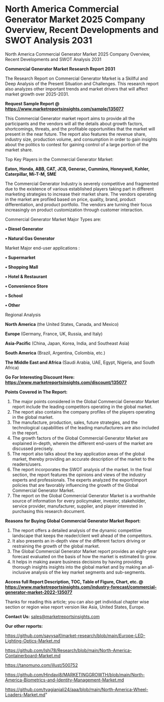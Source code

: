 # North America Commercial Generator Market 2025 Company Overview, Recent Developments and SWOT Analysis 2031
North America Commercial Generator Market 2025 Company Overview, Recent Developments and SWOT Analysis 2031

<strong>Commercial Generator Market Research Report 2031</strong>

The Research Report on Commercial Generator Market is a Skillful and Deep Analysis of the Present Situation and Challenges. This research report also analyzes other important trends and market drivers that will affect market growth over 2025-2031.

<strong>Request Sample Report @ <a href=https://www.marketreportsinsights.com/sample/135077>https://www.marketreportsinsights.com/sample/135077</a></strong>

This Commercial Generator market report aims to provide all the participants and the vendors will all the details about growth factors, shortcomings, threats, and the profitable opportunities that the market will present in the near future. The report also features the revenue share, industry size, production volume, and consumption in order to gain insights about the politics to contest for gaining control of a large portion of the market share.

Top Key Players in the Commercial Generator Market:

<strong>Eaton, Honda, ABB, CAT, JCB, Generac, Cummins, Honeywell, Kohler, Caterpillar, Mi-T-M, SME</strong>

The Commercial Generator Industry is severely competitive and fragmented due to the existence of various established players taking part in different marketing strategies to increase their market share. The vendors operating in the market are profiled based on price, quality, brand, product differentiation, and product portfolio. The vendors are turning their focus increasingly on product customization through customer interaction.

Commercial Generator Market Major Types are:

<strong>• Diesel Generator

• Natural Gas Generator</strong>

Market Major end-user applications :

<strong>• Supermarket

• Shopping Mall

• Hotel & Restaurant

• Convenience Store

• School

• Other</strong>

Regional Analysis

</u><strong><b>North America</b></strong> (the United States, Canada, and Mexico)

<strong><b>Europe </b></strong>(Germany, France, UK, Russia, and Italy)

<strong><b>Asia-Pacific</b></strong> (China, Japan, Korea, India, and Southeast Asia)

<strong><b>South America</b></strong> (Brazil, Argentina, Colombia, etc.)

<strong><b>The Middle East and Africa</b></strong> (Saudi Arabia, UAE, Egypt, Nigeria, and South Africa)

<strong>Go For Interesting Discount Here: <a href=https://www.marketreportsinsights.com/discount/135077>https://www.marketreportsinsights.com/discount/135077</a></strong>

<strong>Points Covered in The Report:</strong>
<ol>
  <li>The major points considered in the Global Commercial Generator Market report include the leading competitors operating in the global market.</li>
  <li>The report also contains the company profiles of the players operating in the global market.</li>
  <li>The manufacture, production, sales, future strategies, and the technological capabilities of the leading manufacturers are also included in the report.</li>
  <li>The growth factors of the Global Commercial Generator Market are explained in-depth, wherein the different end-users of the market are discussed precisely.</li>
  <li>The report also talks about the key application areas of the global market, thereby providing an accurate description of the market to the readers/users.</li>
  <li>The report incorporates the SWOT analysis of the market. In the final section, the report features the opinions and views of the industry experts and professionals. The experts analyzed the export/import policies that are favorably influencing the growth of the Global Commercial Generator Market.</li>
  <li>The report on the Global Commercial Generator Market is a worthwhile source of information for every policymaker, investor, stakeholder, service provider, manufacturer, supplier, and player interested in purchasing this research document.</li>
</ol>
<strong>Reasons for Buying Global Commercial Generator Market Report:</strong>

<ol>
  <li>The report offers a detailed analysis of the dynamic competitive landscape that keeps the reader/client well ahead of the competitors.</li>
  <li>It also presents an in-depth view of the different factors driving or restraining the growth of the global market.</li>
  <li>The Global Commercial Generator Market report provides an eight-year forecast evaluated on the basis of how the market is estimated to grow.</li>
  <li>It helps in making aware business decisions by having providing thorough insights insights into the global market and by making an all-inclusive analysis of the key market segments and sub-segments.</li>
</ol>
<strong>Access full Report Description, TOC, Table of Figure, Chart, etc. @ <a href=https://www.marketreportsinsights.com/industry-forecast/commercial-generator-market-2022-135077>https://www.marketreportsinsights.com/industry-forecast/commercial-generator-market-2022-135077</a></strong>


Thanks for reading this article; you can also get individual chapter wise section or region wise report version like Asia, United States, Europe.

<strong>Contact Us:</strong>
sales@marketreportsinsights.com

<strong>Our other reports:</strong>

<a href=https://github.com/sayysaif/market-research/blob/main/Europe-LED-Lighting-Optics-Market.md>https://github.com/sayysaif/market-research/blob/main/Europe-LED-Lighting-Optics-Market.md</a>

<a href=https://github.com/Ishi78/Research/blob/main/North-America-Containerboard-Market.md>https://github.com/Ishi78/Research/blob/main/North-America-Containerboard-Market.md</a>

<a href=https://tanomuno.com/illust/500752>https://tanomuno.com/illust/500752</a>

<a href=https://github.com/Hindavi8/MARKETINGGROWTH/blob/main/North-America-Biometrics-and-Identity-Management-Market.md>https://github.com/Hindavi8/MARKETINGGROWTH/blob/main/North-America-Biometrics-and-Identity-Management-Market.md</a>

<a href=https://github.com/tyagianjali24/aaa/blob/main/North-America-Wheel-Loaders-Market.md>https://github.com/tyagianjali24/aaa/blob/main/North-America-Wheel-Loaders-Market.md</a>"
